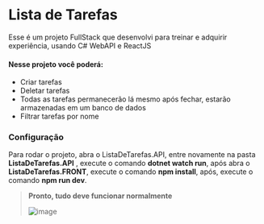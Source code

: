 # **Lista de Tarefas**
Esse é um projeto FullStack que desenvolvi para treinar e adquirir experiência, usando C# WebAPI e ReactJS
#### Nesse projeto você poderá:
- Criar tarefas
- Deletar tarefas
- Todas as tarefas permanecerão lá mesmo após fechar, estarão armazenadas em um banco de dados
- Filtrar tarefas por nome


### Configuração
Para rodar o projeto, abra o ListaDeTarefas.API, entre novamente na pasta **ListaDeTarefas.API** , execute o comando **dotnet watch run**, após abra o **ListaDeTarefas.FRONT**, execute o comando **npm install**, após, execute o comando **npm run dev**.
> **Pronto, tudo deve funcionar normalmente**
>
> ![image](https://github.com/Cauabc/ListaDeTarefas-FullStack/assets/115277406/ad8cf459-f9c8-422d-bf52-a3a696595a83)

